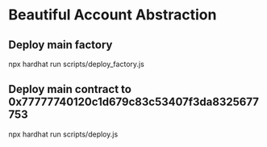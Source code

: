 # Beautiful Account Abstraction

## Deploy main factory
npx hardhat run scripts/deploy_factory.js

## Deploy main contract to 0x77777740120c1d679c83c53407f3da8325677753
npx hardhat run scripts/deploy.js

